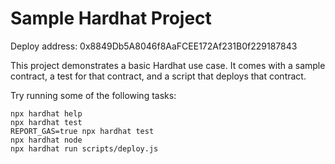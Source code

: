# Sample Hardhat Project

Deploy address: 0x8849Db5A8046f8AaFCEE172Af231B0f229187843


This project demonstrates a basic Hardhat use case. It comes with a sample contract, a test for that contract, and a script that deploys that contract.

Try running some of the following tasks:

```shell
npx hardhat help
npx hardhat test
REPORT_GAS=true npx hardhat test
npx hardhat node
npx hardhat run scripts/deploy.js
```
